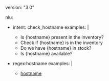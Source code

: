 version: "3.0"

nlu:
- intent: check_hostname
  examples: |
    - Is {hostname} present in the inventory?
    - Check if {hostname} is in the inventory
    - Do we have {hostname} in stock?
    - Is {hostname} available?

- regex:hostname
  examples: |
    - [hostname](hostname)
